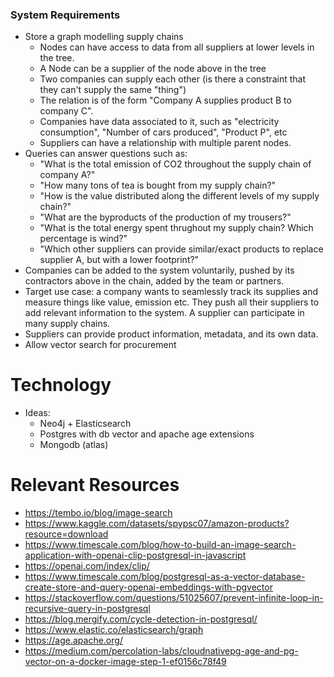 ### System Requirements

* Store a graph modelling supply chains
    * Nodes can have access to data from all suppliers at lower levels in the tree.
    * A Node can be a supplier of the node above in the tree
    * Two companies can supply each other (is there a constraint that they can't supply the same "thing")
    * The relation is of the form "Company A supplies product B to company C".
    * Companies have data associated to it, such as "electricity consumption", "Number of cars produced", "Product P", etc
    * Suppliers can have a relationship with multiple parent nodes.
* Queries can answer questions such as:
    * "What is the total emission of CO2 throughout the supply chain of company A?"
    * "How many tons of tea is bought from my supply chain?"
    * "How is the value distributed along the different levels of my supply chain?"
    * "What are the byproducts of the production of my trousers?"
    * "What is the total energy spent thrughout my supply chain? Which percentage is wind?"
    * "Which other suppliers can provide similar/exact products to replace supplier A, but with a lower footprint?"
* Companies can be added to the system voluntarily, pushed by its contractors above in the chain, added by the team or partners.
* Target use case: a company wants to seamlessly track its supplies and measure things like value, emission etc. They push all their suppliers to add relevant information to the system. A supplier can participate in many supply chains.
* Suppliers can provide product information, metadata, and its own data.
* Allow vector search for procurement

# Technology

* Ideas:
    * Neo4j + Elasticsearch
    * Postgres with db vector and apache age extensions
    * Mongodb (atlas)

# Relevant Resources

* https://tembo.io/blog/image-search
* https://www.kaggle.com/datasets/spypsc07/amazon-products?resource=download
* https://www.timescale.com/blog/how-to-build-an-image-search-application-with-openai-clip-postgresql-in-javascript
* https://openai.com/index/clip/
* https://www.timescale.com/blog/postgresql-as-a-vector-database-create-store-and-query-openai-embeddings-with-pgvector
* https://stackoverflow.com/questions/51025607/prevent-infinite-loop-in-recursive-query-in-postgresql
* https://blog.mergify.com/cycle-detection-in-postgresql/
* https://www.elastic.co/elasticsearch/graph
* https://age.apache.org/
* https://medium.com/percolation-labs/cloudnativepg-age-and-pg-vector-on-a-docker-image-step-1-ef0156c78f49
